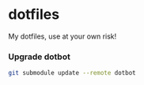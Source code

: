 # dotfiles

My dotfiles, use at your own risk!

### Upgrade dotbot

```bash
git submodule update --remote dotbot
```
